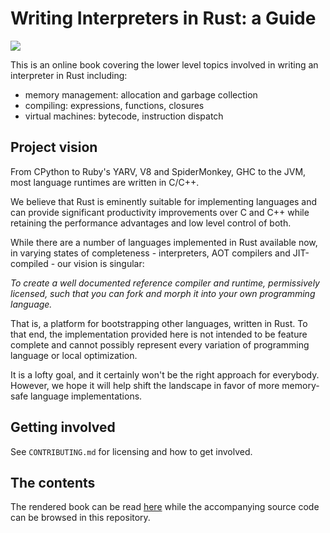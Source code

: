 # Writing Interpreters in Rust: a Guide

![](https://github.com/rust-hosted-langs/book/workflows/code-test/badge.svg)

This is an online book covering the lower level topics involved in writing an
interpreter in Rust including:

* memory management: allocation and garbage collection
* compiling: expressions, functions, closures
* virtual machines: bytecode, instruction dispatch


## Project vision

From CPython to Ruby's YARV, V8 and SpiderMonkey, GHC to the JVM, most language
runtimes are written in C/C++.

We believe that Rust is eminently suitable for implementing languages and can
provide significant productivity improvements over C and C++ while retaining
the performance advantages and low level control of both.

While there are a number of languages implemented in Rust available now, in
varying states of completeness - interpreters, AOT compilers and
JIT-compiled - our vision is singular:

_To create a well documented reference compiler and runtime,
permissively licensed, such that you can fork and morph it into your own
programming language._

That is, a platform for bootstrapping other languages, written in Rust.
To that end, the implementation provided here is not intended to be feature
complete and cannot possibly represent every variation of programming
language or local optimization.

It is a lofty goal, and it certainly won't be the right approach for
everybody. However, we hope it will help shift the landscape in favor of more
memory-safe language implementations.


## Getting involved

See `CONTRIBUTING.md` for licensing and how to get involved.


## The contents

The rendered book can be read [here](https://rust-hosted-langs.github.io/book/)
while the accompanying source code can be browsed in this repository.
